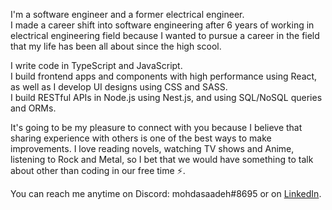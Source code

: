 I'm a software engineer and a former electrical engineer. <br />
I made a career shift into software engineering after 6 years of working in electrical engineering field because I wanted to pursue a career in the field that my life has been all about since the high scool.

I write code in TypeScript and JavaScript. <br />
I build frontend apps and components with high performance using React, as well as I develop UI designs using CSS and SASS. <br />
I build RESTful APIs in Node.js using Nest.js, and using SQL/NoSQL queries and ORMs.

It's going to be my pleasure to connect with you because I believe that sharing experience with others is one of the best ways to make improvements. I love reading novels, watching TV shows and Anime, listening to Rock and Metal, so I bet that we would have something to talk about other than coding in our free time ⚡️.

You can reach me anytime on Discord: mohdasaadeh#8695 or on [LinkedIn](https://www.linkedin.com/in/mohammad-saadeh-993993a8/).

<!---
mohdasaadeh/mohdasaadeh is a ✨ special ✨ repository because its `README.md` (this file) appears on your GitHub profile.
You can click the Preview link to take a look at your changes.
--->
